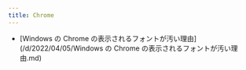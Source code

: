 ```yaml
---
title: Chrome
---
```



- [Windows の Chrome の表示されるフォントが汚い理由](/d/2022/04/05/Windows の Chrome の表示されるフォントが汚い理由.md)




